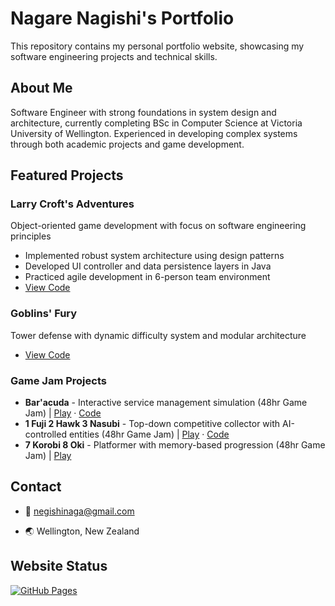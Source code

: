# Nagare Nagishi's Portfolio

This repository contains my personal portfolio website, showcasing my software engineering projects and technical skills.

## About Me
Software Engineer with strong foundations in system design and architecture, currently completing BSc in Computer Science at Victoria University of Wellington. Experienced in developing complex systems through both academic projects and game development.

## Featured Projects

### Larry Croft's Adventures
Object-oriented game development with focus on software engineering principles
- Implemented robust system architecture using design patterns
- Developed UI controller and data persistence layers in Java
- Practiced agile development in 6-person team environment
- [View Code](https://github.com/NagareNegishi/LarryCroftsAdventures)

### Goblins' Fury
Tower defense with dynamic difficulty system and modular architecture
- [View Code](https://github.com/NagareNegishi/Tower-Defense-CGRA252)

### Game Jam Projects
- **Bar'acuda** - Interactive service management simulation (48hr Game Jam) | [Play](https://games-for-people.itch.io/baracuda) · [Code](https://github.com/NagareNegishi/GGJ-Bar-acuda)
- **1 Fuji 2 Hawk 3 Nasubi** - Top-down competitive collector with AI-controlled entities (48hr Game Jam) | [Play](https://negimakushi.itch.io/1-fuji-2-hawk-3-nasubi) · [Code](https://github.com/NagareNegishi/Game-jam2)
- **7 Korobi 8 Oki** - Platformer with memory-based progression (48hr Game Jam) | [Play](https://negimakushi.itch.io/7-korobi-8-oki)

## Contact
- 📧 [negishinaga@gmail.com](mailto:negishinaga@gmail.com)
<!-- - 📱 021-089-84570 -->
- 🌏 Wellington, New Zealand

## Website Status
[![GitHub Pages](https://img.shields.io/github/deployments/NagareNegishi/NagareNegishi.github.io/github-pages)](https://NagareNegishi.github.io)
